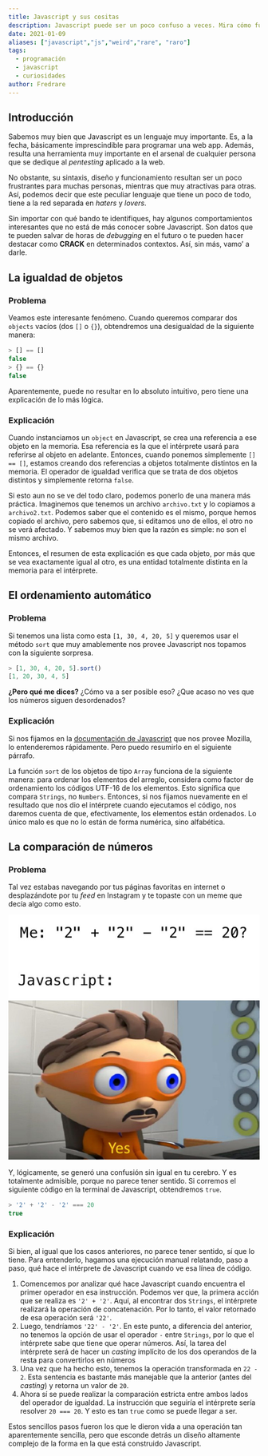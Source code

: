 ```yaml
---
title: Javascript y sus cositas
description: Javascript puede ser un poco confuso a veces. Mira cómo funcionan algunas de sus rarezas jajaja
date: 2021-01-09
aliases: ["javascript","js","weird","rare", "raro"]
tags:
  - programación
  - javascript
  - curiosidades
author: Fredrare
---
```


## Introducción
Sabemos muy bien que Javascript es un lenguaje muy importante. Es, a la fecha, básicamente imprescindible para programar una web app. Además, resulta una herramienta muy importante en el arsenal de cualquier persona que se dedique al *pentesting* aplicado a la web.

No obstante, su sintaxis, diseño y funcionamiento resultan ser un poco frustrantes para muchas personas, mientras que muy atractivas para otras. Así, podemos decir que este peculiar lenguaje que tiene un poco de todo, tiene a la red separada en *haters* y *lovers*.

Sin importar con qué bando te identifiques, hay algunos comportamientos interesantes que no está de más conocer sobre Javascript. Son datos que te pueden salvar de horas de *debugging* en el futuro o te pueden hacer destacar como **CRACK** en determinados contextos. Así, sin más, vamo’ a darle.

## La igualdad de objetos
### Problema
Veamos este interesante fenómeno. Cuando queremos comparar dos `objects` vacíos (dos `[]` o `{}`), obtendremos una desigualdad de la siguiente manera:

```javascript
> [] == []
false
> {} == {}
false
```

Aparentemente, puede no resultar en lo absoluto intuitivo, pero tiene una explicación de lo más lógica.

### Explicación
Cuando instanciamos un `object` en Javascript, se crea una referencia a ese objeto en la memoria. Esa referencia es la que el intérprete usará para referirse al objeto en adelante. Entonces, cuando ponemos simplemente `[] == []`, estamos creando dos referencias a objetos totalmente distintos en la memoria. El operador de igualdad verifica que se trata de dos objetos distintos y simplemente retorna `false`.

Si esto aun no se ve del todo claro, podemos ponerlo de una manera más práctica. Imaginemos que tenemos un archivo `archivo.txt` y lo copiamos a `archivo2.txt`. Podemos saber que el contenido es el mismo, porque hemos copiado el archivo, pero sabemos que, si editamos uno de ellos, el otro no se verá afectado. Y sabemos muy bien que la razón es simple: no son el mismo archivo.

Entonces, el resumen de esta explicación es que cada objeto, por más que se vea exactamente igual al otro, es una entidad totalmente distinta en la memoria para el intérprete.

## El ordenamiento automático
### Problema
Si tenemos una lista como esta `[1, 30, 4, 20, 5]` y queremos usar el método `sort` que muy amablemente nos provee Javascript nos topamos con la siguiente sorpresa.

```javascript
> [1, 30, 4, 20, 5].sort()
[1, 20, 30, 4, 5]
```

**¿Pero qué me dices?** ¿Cómo va a ser posible eso? ¿Que acaso no ves que los números siguen desordenados?

### Explicación
Si nos fijamos en la [documentación de Javascript](https://developer.mozilla.org/en-US/docs/Web/JavaScript/Reference/Global_Objects/Array/sort#Description) que nos provee Mozilla, lo entenderemos rápidamente. Pero puedo resumirlo en el siguiente párrafo.

La función `sort` de los objetos de tipo `Array` funciona de la siguiente manera: para ordenar los elementos del arreglo, considera como factor de ordenamiento los códigos UTF-16 de los elementos. Esto significa que compara `Strings`, no `Numbers`. Entonces, si nos fijamos nuevamente en el resultado que nos dio el intérprete cuando ejecutamos el código, nos daremos cuenta de que, efectivamente, los elementos están ordenados. Lo único malo es que no lo están de forma numérica, sino alfabética.

## La comparación de números
### Problema
Tal vez estabas navegando por tus páginas favoritas en internet o desplazándote por tu *feed* en Instagram y te topaste con un meme que decía algo como esto.

![Meme de javascript](meme.jpeg)

Y, lógicamente, se generó una confusión sin igual en tu cerebro. Y es totalmente admisible, porque no parece tener sentido. Si corremos el siguiente código en la terminal de Javascript, obtendremos `true`.

```javascript
> '2' + '2' - '2' === 20
true
```

### Explicación
Si bien, al igual que los casos anteriores, no parece tener sentido, sí que lo tiene. Para entenderlo, hagamos una ejecución manual relatando, paso a paso, qué hace el intérprete de Javascript cuando ve esa línea de código.

1. Comencemos por analizar qué hace Javascript cuando encuentra el primer operador en esa instrucción. Podemos ver que, la primera acción que se realiza es `'2' + '2'`. Aquí, al encontrar dos `Strings`, el intérprete realizará la operación de concatenación. Por lo tanto, el valor retornado de esa operación será `'22'`.
2. Luego, tendríamos `'22' - '2'`. En este punto, a diferencia del anterior, no tenemos la opción de usar el operador `-` entre `Strings`, por lo que el intérprete sabe que tiene que operar números. Así, la tarea del intérprete será de hacer un *casting* implícito de los dos operandos de la resta para convertirlos en números
3. Una vez que ha hecho esto, tenemos la operación transformada en `22 - 2`. Esta sentencia es bastante más manejable que la anterior (antes del *casting*) y retorna un valor de `20`.
4. Ahora sí se puede realizar la comparación estricta entre ambos lados del operador de igualdad. La instrucción que seguiría el intérprete sería resolver `20 === 20`. Y esto es tan `true` como se puede llegar a ser.

Estos sencillos pasos fueron los que le dieron vida a una operación tan aparentemente sencilla, pero que esconde detrás un diseño altamente complejo de la forma en la que está construido Javascript.